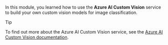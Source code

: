 In this module, you learned how to use the **Azure AI Custom Vision** service to build your own custom vision models for image classification.

> [!TIP]
> To find out more about the Azure AI Custom Vision service, see the [Azure AI Custom Vision documentation](/azure/ai-services/custom-vision-service/).
